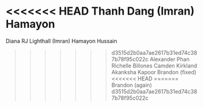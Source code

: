 <<<<<<< HEAD
Thanh Dang
(Imran) Hamayon
=======
Diana 
RJ Lighthall
(Imran) Hamayon Hussain
>>>>>>> d3515d2b0aa7ae2617b31ed74c387b78f95c022c
Alexander Phan
Richelle Billones
Camden Kirkland
Akanksha Kapoor
Brandon (fixed)
<<<<<<< HEAD
=======
Brandon (again)
>>>>>>> d3515d2b0aa7ae2617b31ed74c387b78f95c022c
